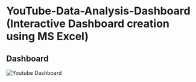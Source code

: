 # YouTube-Data-Analysis-Dashboard (Interactive Dashboard creation using MS Excel)
## Dashboard
![Youtube Dashboard](https://github.com/user-attachments/assets/b5a676ff-a95f-4615-84df-da2e77f8882e)

